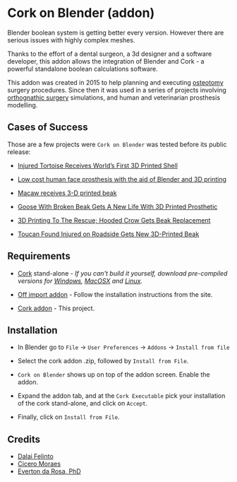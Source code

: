 Cork on Blender (addon)
=======================

Blender boolean system is getting better every version. However there are serious issues with highly complex meshes.

Thanks to the effort of a dental surgeon, a 3d designer and a software developer, this addon allows the integration of Blender and Cork - a powerful standalone boolean calculations software.

This addon was created in 2015 to help planning and executing [osteotomy](https://en.wikipedia.org/wiki/Osteotomy)
surgery procedures. Since then it was used in a series of projects involving [orthognathic surgery](https://en.wikipedia.org/wiki/Orthognathic_surgery) simulations, and human and veterinarian prosthesis modelling.

Cases of Success
----------------
Those are a few projects were `Cork on Blender` was tested before its public release:

* [Injured Tortoise Receives World’s First 3D Printed Shell](http://www.boredpanda.com/tortoise-3d-printed-shell-freddy/)

* [Low cost human face prosthesis with the aid of Blender and 3D printing](https://www.blendernation.com/2016/12/21/low-cost-human-face-prosthesis-aid-blendern-3d-printing/)

* [Macaw receives 3-D printed beak](http://www.fox5atlanta.com/news/most-popular/96603068-story)

* [Goose With Broken Beak Gets A New Life With 3D Printed Prosthetic](https://www.aol.com/video/view/goose-with-broken-beak-gets-a-new-life-with-3d-printed-prosthetic/57a8b3231c68997e7826a993/)

* [3D Printing To The Rescue; Hooded Crow Gets Beak Replacement](https://www.thequint.com/news-videos/2017/05/15/crow-gets-new-3d-printed-prosthetic-beak)

* [Toucan Found Injured on Roadside Gets New 3D-Printed Beak](http://www.insideedition.com/headlines/15976-toucan-found-injured-on-roadside-gets-new-3d-printed-beak)

Requirements
------------
* [Cork](https://github.com/gilbo/cork) stand-alone - *If you can't build it yourself, download pre-compiled versions for
[Windows](http://www.dalaifelinto.com/ftp/cork/windows/cork.exe),
[MacOSX](http://www.dalaifelinto.com/ftp/cork/mac/cork) and
[Linux](http://www.dalaifelinto.com/ftp/cork/linux/cork).*

* [Off import addon](https://github.com/alextsui05/blender-off-addon) -
Follow the installation instructions from the site.

* [Cork addon](https://github.com/dfelinto/cork-on-blender/archive/cork-on-blender.zip) -
This project.

Installation
------------
* In Blender go to `File` → `User Preferences` → `Addons` → `Install from file`

* Select the cork addon .zip, followed by `Install from File`.

* `Cork on Blender` shows up on top of the addon screen. Enable the addon.

* Expand the addon tab, and at the `Cork Executable` pick your installation of the cork stand-alone, and click on `Accept`. 

* Finally, click on `Install from File`.

Credits
-------
* [Dalai Felinto](www.dalaifelinto.com)
* [Cicero Moraes](www.ciceromoraes.com.br)
* [Everton da Rosa, PhD](www.3dcienciasaude.com.br)
